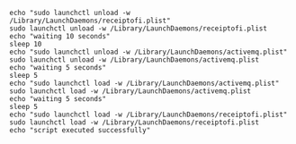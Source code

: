     echo "sudo launchctl unload -w /Library/LaunchDaemons/receiptofi.plist"
    sudo launchctl unload -w /Library/LaunchDaemons/receiptofi.plist
    echo "waiting 10 seconds"
    sleep 10
    echo "sudo launchctl unload -w /Library/LaunchDaemons/activemq.plist"
    sudo launchctl unload -w /Library/LaunchDaemons/activemq.plist
    echo "waiting 5 seconds"
    sleep 5
    echo "sudo launchctl load -w /Library/LaunchDaemons/activemq.plist"
    sudo launchctl load -w /Library/LaunchDaemons/activemq.plist
    echo "waiting 5 seconds"
    sleep 5
    echo "sudo launchctl load -w /Library/LaunchDaemons/receiptofi.plist"
    sudo launchctl load -w /Library/LaunchDaemons/receiptofi.plist
    echo "script executed successfully"
